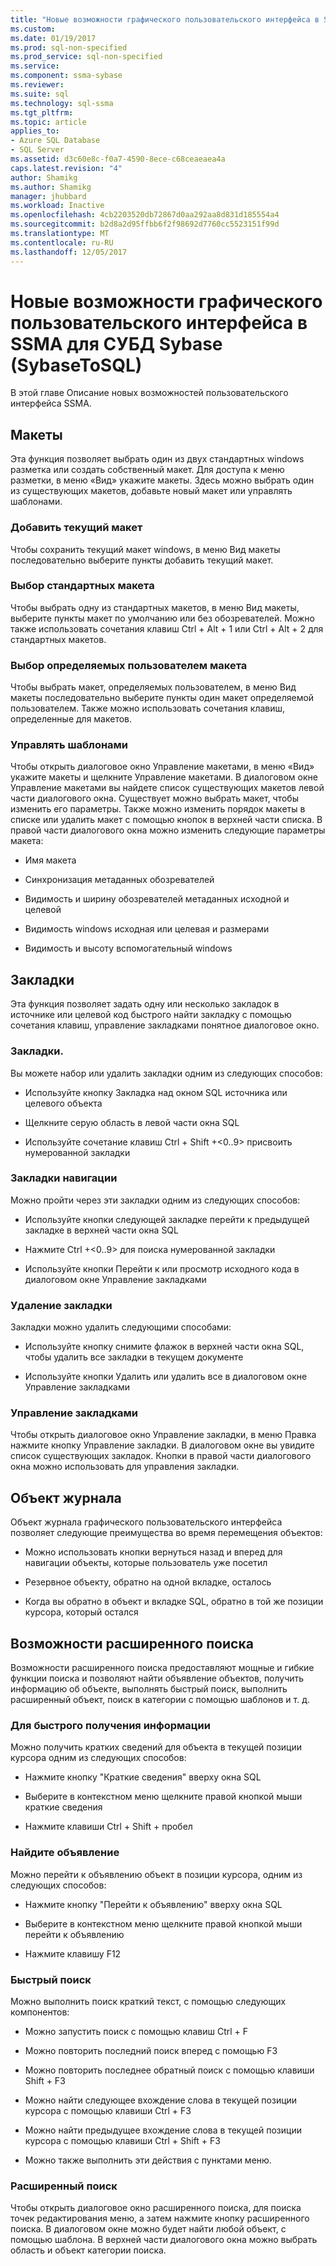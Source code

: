 ```yaml
---
title: "Новые возможности графического пользовательского интерфейса в SSMA для СУБД Sybase (SybaseToSQL) | Документы Microsoft"
ms.custom: 
ms.date: 01/19/2017
ms.prod: sql-non-specified
ms.prod_service: sql-non-specified
ms.service: 
ms.component: ssma-sybase
ms.reviewer: 
ms.suite: sql
ms.technology: sql-ssma
ms.tgt_pltfrm: 
ms.topic: article
applies_to:
- Azure SQL Database
- SQL Server
ms.assetid: d3c60e8c-f0a7-4590-8ece-c68ceaeaea4a
caps.latest.revision: "4"
author: Shamikg
ms.author: Shamikg
manager: jhubbard
ms.workload: Inactive
ms.openlocfilehash: 4cb2203520db72867d0aa292aa8d831d185554a4
ms.sourcegitcommit: b2d8a2d95ffbb6f2f98692d7760cc5523151f99d
ms.translationtype: MT
ms.contentlocale: ru-RU
ms.lasthandoff: 12/05/2017
---
```

# <a name="new-gui-features-in-ssma-for-sybase-sybasetosql"></a>Новые возможности графического пользовательского интерфейса в SSMA для СУБД Sybase (SybaseToSQL)
В этой главе Описание новых возможностей пользовательского интерфейса SSMA.  
  
## <a name="layouts"></a>Макеты  
Эта функция позволяет выбрать один из двух стандартных windows разметка или создать собственный макет. Для доступа к меню разметки, в меню «Вид» укажите макеты. Здесь можно выбрать один из существующих макетов, добавьте новый макет или управлять шаблонами.  
  
### <a name="add-current-layout"></a>Добавить текущий макет  
Чтобы сохранить текущий макет windows, в меню Вид макеты последовательно выберите пункты добавить текущий макет.  
  
### <a name="choose-predefined-layout"></a>Выбор стандартных макета  
Чтобы выбрать одну из стандартных макетов, в меню Вид макеты, выберите пункты макет по умолчанию или без обозревателей. Можно также использовать сочетания клавиш Ctrl + Alt + 1 или Ctrl + Alt + 2 для стандартных макетов.  
  
### <a name="choose-user-defined-layout"></a>Выбор определяемых пользователем макета  
Чтобы выбрать макет, определяемых пользователем, в меню Вид макеты последовательно выберите пункты один макет определяемой пользователем. Также можно использовать сочетания клавиш, определенные для макетов.  
  
### <a name="manage-layouts"></a>Управлять шаблонами  
Чтобы открыть диалоговое окно Управление макетами, в меню «Вид» укажите макеты и щелкните Управление макетами. В диалоговом окне Управление макетами вы найдете список существующих макетов левой части диалогового окна. Существует можно выбрать макет, чтобы изменить его параметры. Также можно изменить порядок макеты в списке или удалить макет с помощью кнопок в верхней части списка. В правой части диалогового окна можно изменить следующие параметры макета:  
  
-   Имя макета  
  
-   Синхронизация метаданных обозревателей  
  
-   Видимость и ширину обозревателей метаданных исходной и целевой  
  
-   Видимость windows исходная или целевая и размерами  
  
-   Видимость и высоту вспомогательный windows  
  
## <a name="bookmarks"></a>Закладки  
Эта функция позволяет задать одну или несколько закладок в источнике или целевой код быстрого найти закладку с помощью сочетания клавиш, управление закладками понятное диалоговое окно.  
  
### <a name="toggle-bookmark"></a>Закладки.  
Вы можете набор или удалить закладки одним из следующих способов:  
  
-   Используйте кнопку Закладка над окном SQL источника или целевого объекта  
  
-   Щелкните серую область в левой части окна SQL  
  
-   Используйте сочетание клавиш Ctrl + Shift +&lt;0..9&gt; присвоить нумерованной закладки  
  
### <a name="bookmark-navigation"></a>Закладки навигации  
Можно пройти через эти закладки одним из следующих способов:  
  
-   Используйте кнопки следующей закладке перейти к предыдущей закладке в верхней части окна SQL  
  
-   Нажмите Ctrl +&lt;0..9&gt; для поиска нумерованной закладки  
  
-   Используйте кнопки Перейти к или просмотр исходного кода в диалоговом окне Управление закладками  
  
### <a name="removing-bookmark"></a>Удаление закладки  
Закладки можно удалить следующими способами:  
  
-   Используйте кнопку снимите флажок в верхней части окна SQL, чтобы удалить все закладки в текущем документе  
  
-   Используйте кнопки Удалить или удалить все в диалоговом окне Управление закладками  
  
### <a name="manage-bookmarks"></a>Управление закладками  
Чтобы открыть диалоговое окно Управление закладки, в меню Правка нажмите кнопку Управление закладки. В диалоговом окне вы увидите список существующих закладок. Кнопки в правой части диалогового окна можно использовать для управления закладки.  
  
## <a name="object-history"></a>Объект журнала  
Объект журнала графического пользовательского интерфейса позволяет следующие преимущества во время перемещения объектов:  
  
-   Можно использовать кнопки вернуться назад и вперед для навигации объекты, которые пользователь уже посетил  
  
-   Резервное объекту, обратно на одной вкладке, осталось  
  
-   Когда вы обратно в объект и вкладке SQL, обратно в той же позиции курсора, который остался  
  
## <a name="advanced-search-capabilities"></a>Возможности расширенного поиска  
Возможности расширенного поиска предоставляют мощные и гибкие функции поиска и позволяют найти объявление объектов, получить информацию об объекте, выполнять быстрый поиск, выполнить расширенный объект, поиск в категории с помощью шаблонов и т. д.  
  
### <a name="get-quick-information"></a>Для быстрого получения информации  
Можно получить кратких сведений для объекта в текущей позиции курсора одним из следующих способов:  
  
-   Нажмите кнопку "Краткие сведения" вверху окна SQL  
  
-   Выберите в контекстном меню щелкните правой кнопкой мыши краткие сведения  
  
-   Нажмите клавиши Ctrl + Shift + пробел  
  
### <a name="find-declaration"></a>Найдите объявление  
Можно перейти к объявлению объект в позиции курсора, одним из следующих способов:  
  
-   Нажмите кнопку "Перейти к объявлению" вверху окна SQL  
  
-   Выберите в контекстном меню щелкните правой кнопкой мыши перейти к объявлению  
  
-   Нажмите клавишу F12  
  
### <a name="quick-search"></a>Быстрый поиск  
Можно выполнить поиск краткий текст, с помощью следующих компонентов:  
  
-   Можно запустить поиск с помощью клавиш Ctrl + F  
  
-   Можно повторить последний поиск вперед с помощью F3  
  
-   Можно повторить последнее обратный поиск с помощью клавиши Shift + F3  
  
-   Можно найти следующее вхождение слова в текущей позиции курсора с помощью клавиши Ctrl + F3  
  
-   Можно найти предыдущее вхождение слова в текущей позиции курсора с помощью клавиши Ctrl + Shift + F3  
  
-   Можно также выполнить эти действия с пунктами меню.  
  
### <a name="advanced-search"></a>Расширенный поиск  
Чтобы открыть диалоговое окно расширенного поиска, для поиска точек редактирования меню, а затем нажмите кнопку расширенного поиска. В диалоговом окне можно будет найти любой объект, с помощью шаблона. В верхней части диалогового окна можно выбрать область и объект категории поиска.  
  
